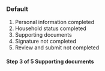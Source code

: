 
<h3 class="site-preview-heading">Default</h3>
<div class="usa-step-indicator" aria-label="progress">
  <ol class="usa-step-indicator__segments">
    <li
      class="usa-step-indicator__segment usa-step-indicator__segment--complete"
    >
      <span class="usa-step-indicator__segment-label"
        >Personal information <span class="usa-sr-only">completed</span></span
      >
    </li>
    <li
      class="usa-step-indicator__segment usa-step-indicator__segment--complete"
    >
      <span class="usa-step-indicator__segment-label"
        >Household status <span class="usa-sr-only">completed</span></span
      >
    </li>
    <li
      class="usa-step-indicator__segment usa-step-indicator__segment--current"
      aria-current="true"
    >
      <span class="usa-step-indicator__segment-label"
        >Supporting documents
      </span>
    </li>
    <li class="usa-step-indicator__segment">
      <span class="usa-step-indicator__segment-label"
        >Signature <span class="usa-sr-only">not completed</span></span
      >
    </li>
    <li class="usa-step-indicator__segment">
      <span class="usa-step-indicator__segment-label"
        >Review and submit <span class="usa-sr-only">not completed</span></span
      >
    </li>
  </ol>
  <div class="usa-step-indicator__header">
    <h4 class="usa-step-indicator__heading">
      <span class="usa-step-indicator__heading-counter">
        <span class="usa-sr-only">Step</span>
        <span class="usa-step-indicator__current-step">3</span>
        <span class="usa-step-indicator__total-steps">of 5</span>
      </span>
      <span class="usa-step-indicator__heading-text">Supporting documents</span>
    </h4>
  </div>
</div>